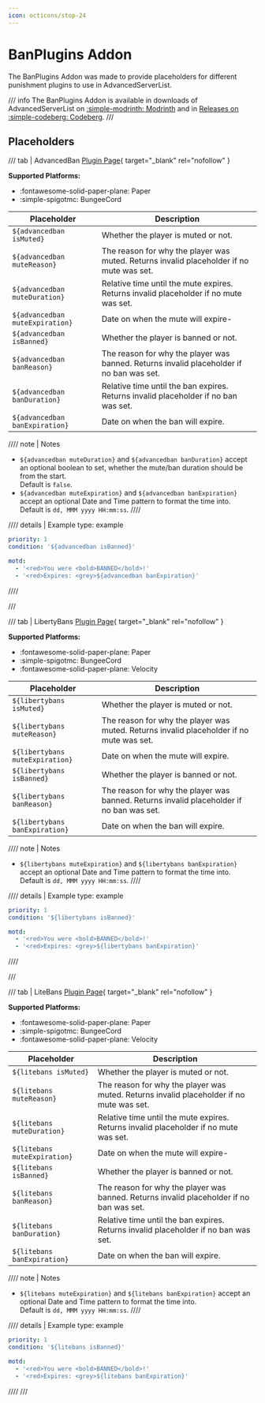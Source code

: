 ```yaml
---
icon: octicons/stop-24
---
```

# BanPlugins Addon

The BanPlugins Addon was made to provide placeholders for different punishment plugins to use in AdvancedServerList.

/// info
The BanPlugins Addon is available in downloads of AdvancedServerList on [:simple-modrinth: Modrinth](https://modrinth.com/plugin/advancedserverlist) and in [Releases on :simple-codeberg: Codeberg](https://codeberg.org/Andre601/AdvancedServerList/releases).
///

## Placeholders

/// tab | AdvancedBan
[Plugin Page](https://www.spigotmc.org/resources/8695/){ target="_blank" rel="nofollow" }

**Supported Platforms:**

- :fontawesome-solid-paper-plane: Paper
- :simple-spigotmc: BungeeCord

| Placeholder                     | Description                                                                              |
|---------------------------------|------------------------------------------------------------------------------------------|
| `${advancedban isMuted}`        | Whether the player is muted or not.                                                      |
| `${advancedban muteReason}`     | The reason for why the player was muted. Returns invalid placeholder if no mute was set. |
| `${advancedban muteDuration}`   | Relative time until the mute expires. Returns invalid placeholder if no mute was set.    |
| `${advancedban muteExpiration}` | Date on when the mute will expire-                                                       |
| `${advancedban isBanned}`       | Whether the player is banned or not.                                                     |
| `${advancedban banReason}`      | The reason for why the player was banned. Returns invalid placeholder if no ban was set. |
| `${advancedban banDuration}`    | Relative time until the ban expires. Returns invalid placeholder if no ban was set.      |
| `${advancedban banExpiration}`  | Date on when the ban will expire.                                                        |

//// note | Notes
-   `${advancedban muteDuration}` and `${advancedban banDuration}` accept an optional boolean to set, whether the mute/ban duration should be from the start.  
    Default is `false`.
-   `${advancedban muteExpiration}` and `${advancedban banExpiration}` accept an optional Date and Time pattern to format the time into.  
    Default is `dd, MMM yyyy HH:mm:ss`.
////

//// details | Example
    type: example

```yaml title="banned.yml"
priority: 1
condition: '${advancedban isBanned}'

motd:
  - '<red>You were <bold>BANNED</bold>!'
  - '<red>Expires: <grey>${advancedban banExpiration}'
```
////

///

/// tab | LibertyBans
[Plugin Page](https://modrinth.com/plugin/libertybans/){ target="_blank" rel="nofollow" }

**Supported Platforms:**

- :fontawesome-solid-paper-plane: Paper
- :simple-spigotmc: BungeeCord
- :fontawesome-solid-paper-plane: Velocity

| Placeholder                     | Description                                                                              |
|---------------------------------|------------------------------------------------------------------------------------------|
| `${libertybans isMuted}`        | Whether the player is muted or not.                                                      |
| `${libertybans muteReason}`     | The reason for why the player was muted. Returns invalid placeholder if no mute was set. |
| `${libertybans muteExpiration}` | Date on when the mute will expire.                                                       |
| `${libertybans isBanned}`       | Whether the player is banned or not.                                                     |
| `${libertybans banReason}`      | The reason for why the player was banned. Returns invalid placeholder if no ban was set. |
| `${libertybans banExpiration}`  | Date on when the ban will expire.                                                        |

//// note | Notes
- `${libertybans muteExpiration}` and `${libertybans banExpiration}` accept an optional Date and Time pattern to format the time into.  
  Default is `dd, MMM yyyy HH:mm:ss`.
////

//// details | Example
    type: example

```yaml title="banned.yml"
priority: 1
condition: '${libertybans isBanned}'

motd:
  - '<red>You were <bold>BANNED</bold>!'
  - '<red>Expires: <grey>${libertybans banExpiration}'
```
////

///

/// tab | LiteBans
[Plugin Page](https://www.spigotmc.org/resources/3715/){ target="_blank" rel="nofollow" }

**Supported Platforms:**

- :fontawesome-solid-paper-plane: Paper
- :simple-spigotmc: BungeeCord
- :fontawesome-solid-paper-plane: Velocity

| Placeholder                  | Description                                                                              |
|------------------------------|------------------------------------------------------------------------------------------|
| `${litebans isMuted}`        | Whether the player is muted or not.                                                      |
| `${litebans muteReason}`     | The reason for why the player was muted. Returns invalid placeholder if no mute was set. |
| `${litebans muteDuration}`   | Relative time until the mute expires. Returns invalid placeholder if no mute was set.    |
| `${litebans muteExpiration}` | Date on when the mute will expire-                                                       |
| `${litebans isBanned}`       | Whether the player is banned or not.                                                     |
| `${litebans banReason}`      | The reason for why the player was banned. Returns invalid placeholder if no ban was set. |
| `${litebans banDuration}`    | Relative time until the ban expires. Returns invalid placeholder if no ban was set.      |
| `${litebans banExpiration}`  | Date on when the ban will expire.                                                        |

//// note | Notes
-   `${litebans muteExpiration}` and `${litebans banExpiration}` accept an optional Date and Time pattern to format the time into.  
    Default is `dd, MMM yyyy HH:mm:ss`.
////

//// details | Example
    type: example

```yaml title="banned.yml"
priority: 1
condition: '${litebans isBanned}'

motd:
  - '<red>You were <bold>BANNED</bold>!'
  - '<red>Expires: <grey>${litebans banExpiration}'
```
////
///